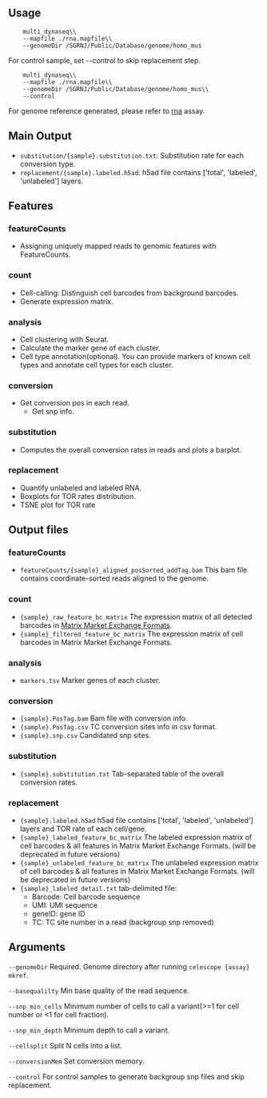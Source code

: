 ## Usage

```
    multi_dynaseq\\
    --mapfile ./rna.mapfile\\
    --genomeDir /SGRNJ/Public/Database/genome/homo_mus
```

For control sample, set --control to skip replacement step.
```
    multi_dynaseq\\
    --mapfile ./rna.mapfile\\
    --genomeDir /SGRNJ/Public/Database/genome/homo_mus\\
    --control
```

For genome reference generated, please refer to [rna](multi_rna.md) assay.

## Main Output
- `substitution/{sample}.substitution.txt`: Substitution rate for each conversion type.
- `replacement/{sample}.labeled.h5ad`: h5ad file contains ['total', 'labeled', 'unlabeled'] layers.

## Features
### featureCounts
- Assigning uniquely mapped reads to genomic features with FeatureCounts.

### count
- Cell-calling: Distinguish cell barcodes from background barcodes. 
- Generate expression matrix.

### analysis
- Cell clustering with Seurat.
- Calculate the marker gene of each cluster.
- Cell type annotation(optional). You can provide markers of known cell types and annotate cell types for each cluster.

### conversion
- Get conversion pos in each read.
    - Get snp info. 

### substitution
- Computes the overall conversion rates in reads and plots a barplot.

### replacement
- Quantify unlabeled and labeled RNA.
- Boxplots for TOR rates distribution.
- TSNE plot for TOR rate 


## Output files
### featureCounts
- `featureCounts/{sample}_aligned_posSorted_addTag.bam` This bam file contains coordinate-sorted reads aligned to the genome.

### count
- `{sample}_raw_feature_bc_matrix` The expression matrix of all detected barcodes in [Matrix Market Exchange Formats](
    https://math.nist.gov/MatrixMarket/formats.html). 
- `{sample}_filtered_feature_bc_matrix` The expression matrix of cell barcodes in Matrix Market Exchange Formats. 

### analysis
- `markers.tsv` Marker genes of each cluster.

### conversion
- `{sample}.PosTag.bam` Bam file with conversion info.
- `{sample}.PosTag.csv` TC conversion sites info in csv format.
- `{sample}.snp.csv` Candidated snp sites.

### substitution
- `{sample}.substitution.txt` Tab-separated table of the overall conversion rates.

### replacement
- `{sample}.labeled.h5ad` h5ad file contains ['total', 'labeled', 'unlabeled'] layers and TOR rate of each cell/gene.
- `{sample}_labeled_feature_bc_matrix` The labeled expression matrix of cell barcodes & all features in Matrix Market Exchange Formats. (will be deprecated in future versions)
- `{sample}_unlabeled_feature_bc_matrix` The unlabeled expression matrix of cell barcodes & all features in Matrix Market Exchange Formats. (will be deprecated in future versions)
- `{sample}_labeled_detail.txt`  tab-delimited  file:
    - Barcode: Cell barcode sequence
    - UMI: UMI sequence
    - geneID: gene ID
    - TC: TC site number in a read (backgroup snp removed)

## Arguments

`--genomeDir` Required. Genome directory after running `celescope {assay} mkref`.

`--basequalilty` Min base quality of the read sequence.

`--snp_min_cells` Minimum number of cells to call a variant(>=1 for cell number or <1 for cell fraction).

`--snp_min_depth` Minimum depth to call a variant.

`--cellsplit` Split N cells into a list.

`--conversionMem` Set conversion memory.

`--control` For control samples to generate backgroup snp files and skip replacement.

